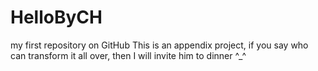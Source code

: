 # HelloByCH
my first repository on GitHub
This is an appendix project, if you say who can transform it all over, then I will invite him to dinner ^_^
